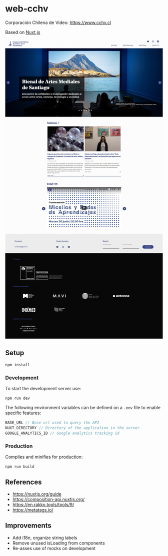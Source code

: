 # web-cchv

Corporación Chilena de Video: https://www.cchv.cl

Based on [Nuxt.js](https://nuxtjs.org/)

![Web Corporación Chilena de Video](web-cchv.jpg)

## Setup

```bash
npm install
```

### Development

To start the development server use:

```
npm run dev
```

The following environment variables can be defined on a `.env` file to enable specific features:

```javascript
BASE_URL // Base url used to query the API
NUXT_DIRECTORY // Directory of the application in the server
GOOGLE_ANALYTICS_ID // Google analytics tracking id
```

### Production

Compiles and minifies for production:

```
npm run build
```

## References

- https://nuxtjs.org/guide
- https://composition-api.nuxtjs.org/
- https://en.rakko.tools/tools/9/
- https://metatags.io/

## Improvements

- Add i18n, organize string labels
- Remove unused isLoading from components
- Re-asses use of mocks on development
